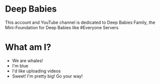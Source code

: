 # Deep Babies
This account and YouTube channel is dedicated to Deep Babies Family, the Mini-Foundation for Deep Babies like #Everyone Servers

# What am I?
- We are whales!
- I'm blue
- I'd like uploading videos
- Sweet! I'm pretty big! Go your way!
